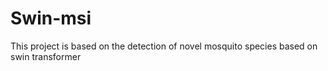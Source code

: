# Swin-msi
This project is based on the detection of novel mosquito species based on swin transformer
